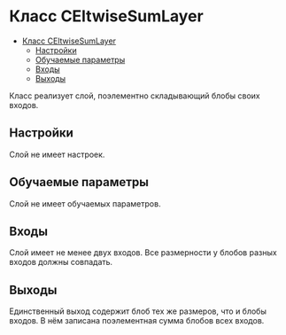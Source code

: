 # Класс CEltwiseSumLayer

<!-- TOC -->

- [Класс CEltwiseSumLayer](#класс-celtwisesumlayer)
    - [Настройки](#настройки)
    - [Обучаемые параметры](#обучаемые-параметры)
    - [Входы](#входы)
    - [Выходы](#выходы)

<!-- /TOC -->

Класс реализует слой, поэлементно складывающий блобы своих входов.

## Настройки

Слой не имеет настроек.

## Обучаемые параметры

Слой не имеет обучаемых параметров.

## Входы

Слой имеет не менее двух входов. Все размерности у блобов разных входов должны совпадать.

## Выходы

Единственный выход содержит блоб тех же размеров, что и блобы входов. В нём записана поэлементная сумма блобов всех входов.
